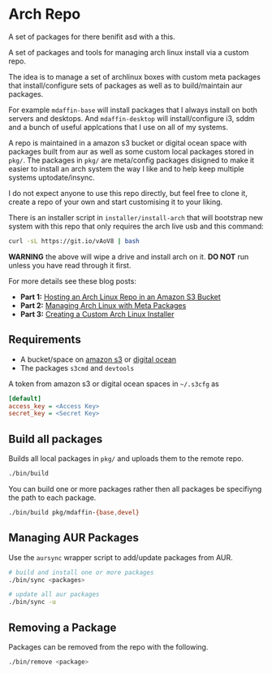# Arch Repo

A set of packages for there benifit asd with a this.

A set of packages and tools for managing arch linux install via a custom repo.

The idea is to manage a set of archlinux boxes with custom meta packages that install/configure sets of packages as well as to build/maintain aur packages.

For example `mdaffin-base` will install packages that I always install on both
servers and desktops. And `mdaffin-desktop` will install/configure i3, sddm and
a bunch of useful applcations that I use on all of my systems.

A repo is maintained in a amazon s3 bucket or digital ocean space with packages
built from aur as well as some custom local packages stored in `pkg/`. The
packages in `pkg/` are meta/config packages disigned to make it easier to
install an arch system the way I like and to help keep multiple systems
uptodate/insync.

I do not expect anyone to use this repo directly, but feel free to clone it,
create a repo of your own and start customising it to your liking.

There is an installer script in `installer/install-arch` that will bootstrap
new system with this repo that only requires the arch live usb and this
command:

```bash
curl -sL https://git.io/vAoV8 | bash
```

**WARNING** the above will wipe a drive and install arch on it. **DO NOT** run
unless you have read through it first.

For more details see these blog posts:

- **Part 1:** [Hosting an Arch Linux Repo in an Amazon S3 Bucket]
- **Part 2:** [Managing Arch Linux with Meta Packages]
- **Part 3:** [Creating a Custom Arch Linux Installer]

[hosting an arch linux repo in an amazon s3 bucket]: https://disconnected.systems/blog/archlinux-repo-in-aws-bucket
[managing arch linux with meta packages]: https://disconnected.systems/blog/archlinux-meta-packages
[creating a custom arch linux installer]: https://disconnected.systems/blog/archlinux-installer

## Requirements

- A bucket/space on [amazon s3] or [digital ocean]
- The packages `s3cmd` and `devtools`

A token from amazon s3 or digital ocean spaces in `~/.s3cfg` as

```ini
[default]
access_key = <Access Key>
secret_key = <Secret Key>
```

[amazon s3]: https://aws.amazon.com/s3/
[digital ocean]: https://m.do.co/c/8fba3fc95fef

## Build all packages

Builds all local packages in `pkg/` and uploads them to the remote repo.

```bash
./bin/build
```

You can build one or more packages rather then all packages be specifiyng the path to each package.

```bash
./bin/build pkg/mdaffin-{base,devel}
```

## Managing AUR Packages

Use the `aursync` wrapper script to add/update packages from AUR.

```bash
# build and install one or more packages
./bin/sync <packages>

# update all aur packages
./bin/sync -u
```

## Removing a Package

Packages can be removed from the repo with the following.

```bash
./bin/remove <package>
```
